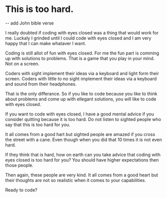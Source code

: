 # This is too hard.

-- add John bible verse

I really doubted if coding with eyes closed was a thing that would work for me.
Luckaly I grinded until I could code with eyes closed and I am very happy that I can make whataver I want.

Coding is still allot of fun with eyes closed. 
For me the fun part is comming up with solutions to problems.
That is a game that you play in your mind. Not on a screen.

Coders with sight implement their ideas via a keyboard and light form their screen.
Coders with little to no sight implement their ideas via a keyboard and sound from their headphones.

That is the only differance.
So if you like to code because you like to think about problems and come up with ellegant solutions, you will like to code with eyes closed.

If you want to code with eyes closed, I have a good mental advice if you consider quitting because it is too hard.
Do not listen to sighted people who say that this is too hard for you.

It all comes from a good hart but sighted people are amazed if you cross the street with a cane.
Even though when you did that 10 times it is not even hard.

If they think that is hard, how on earth can you take advice that coding with eyes closed is too hard for you?
You should have higher expectations then those people.

Then again, these people are very kind. It all comes from a good heart but their thoughts are not so realistic when it comes to your capabilities.

Ready to code?


